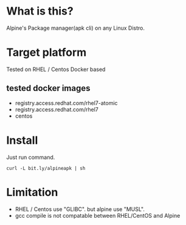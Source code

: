 # What is this?
Alpine's Package manager(apk cli) on any Linux Distro.

# Target platform
Tested on RHEL / Centos Docker based

## tested docker images

* registry.access.redhat.com/rhel7-atomic
* registry.access.redhat.com/rhel7
* centos


# Install

Just run command.

```
curl -L bit.ly/alpineapk | sh
```


# Limitation
* RHEL / Centos use "GLIBC". but alpine use "MUSL".
* gcc compile is not compatable between RHEL/CentOS and Alpine
